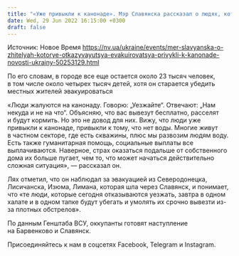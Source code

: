 ```yaml
---
title: "«Уже привыкли к канонаде». Мэр Славянска рассказал о людях, которые отказываются эвакуироваться из города"
date: Wed, 29 Jun 2022 16:15:00 +0300
draft: false
---
```

Источник: Новое Время https://nv.ua/ukraine/events/mer-slavyanska-o-zhitelyah-kotorye-otkazyvayutsya-evakuirovatsya-privykli-k-kanonade-novosti-ukrainy-50253129.html


 По его словам, в городе все еще остается около 23 тысяч человек, в том числе около четырех тысяч детей, хотя он старается убедить местных жителей эвакуироваться

«Люди жалуются на канонаду. Говорю: „Уезжайте“. Отвечают: „Нам некуда и не на что“. Объясняю, что вас вывезут бесплатно, расселят и будут кормить. Но это не довод для них. Вижу, что люди уже привыкли к канонаде, привыкли к тому, что нет воды. Многие живут в частном секторе, где есть скважины, плюс мы развозим людям воду. Есть также гуманитарная помощь, социальные выплаты все выплачиваются. Наверное, страх оказаться подальше от собственного дома их больше пугает, чем то, что может начаться действительно сложная ситуация», — рассказал он.

Лях отметил, что он наблюдал за эвакуацией из Северодонецка, Лисичанска, Изюма, Лимана, которая шла через Славянск, и понимает, что «те люди, которые сегодня отказываются уезжать, завтра в одном халате и в одном тапке будут убегать и умолять их срочно вывезти из-за плотных обстрелов».

По данным Генштаба ВСУ, оккупанты готовят наступление на Барвенково и Славянск.

Присоединяйтесь к нам в соцсетях Facebook, Telegram и Instagram.
